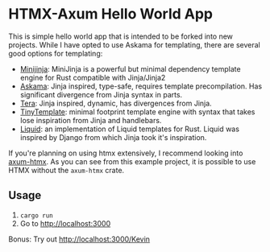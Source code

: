 # HTMX-Axum Hello World App

This is simple hello world app that is intended to be forked into new projects.
While I have opted to use Askama for templating, there are several good options for templating:

- [Minijinja](https://crates.io/crates/minijinja): MiniJinja is a powerful but minimal dependency template engine for Rust compatible with Jinja/Jinja2 
- [Askama](https://crates.io/crates/askama): Jinja inspired, type-safe, requires template precompilation. Has significant divergence from Jinja syntax in parts.
- [Tera](https://crates.io/crates/tera): Jinja inspired, dynamic, has divergences from Jinja.
- [TinyTemplate](https://crates.io/crates/tinytemplate): minimal footprint template engine with syntax that takes lose inspiration from Jinja and handlebars.
- [Liquid](https://crates.io/crates/liquid): an implementation of Liquid templates for Rust. Liquid was inspired by Django from which Jinja took it's inspiration.

If you're planning on using htmx extensively, I recommend looking into [axum-htmx](https://crates.io/crates/axum-htmx). As you can see from this example project, it is possible to use HTMX without the `axum-htmx` crate.

## Usage

1. `cargo run`
2. Go to [http://localhost:3000](http://localhost:3000)

Bonus: Try out [http://localhost:3000/Kevin](http://localhost:3000/Kevin)
